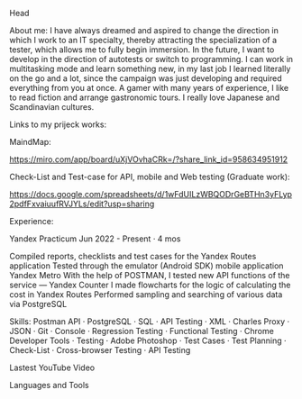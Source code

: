 Head

About me: I have always dreamed and aspired to change the direction in which I work to an IT specialty, thereby attracting the specialization of a tester, which allows me to fully begin immersion.
In the future, I want to develop in the direction of autotests or switch to programming.
I can work in multitasking mode and learn something new, in my last job I learned literally on the go and a lot, since the campaign was just developing and required everything from you at once.
A gamer with many years of experience, I like to read fiction and arrange gastronomic tours.
I really love Japanese and Scandinavian cultures.





Links to my prijeck works:

MaindMap:

 https://miro.com/app/board/uXjVOvhaCRk=/?share_link_id=958634951912



Check-List and Test-case for API, mobile and Web testing (Graduate work):
 
 https://docs.google.com/spreadsheets/d/1wFdUILzWBQODrGeBTHn3yFLyp2pdfFxvaiuufRVJYLs/edit?usp=sharing



Experience: 

Yandex Practicum
Jun 2022 - Present · 4 mos

Compiled reports, checklists and test cases for the Yandex Routes application
Tested through the emulator (Android SDK) mobile application Yandex Metro
With the help of POSTMAN, I tested new API functions of the service — Yandex Counter
I made flowcharts for the logic of calculating the cost in Yandex Routes
Performed sampling and searching of various data via PostgreSQL

Skills: Postman API · PostgreSQL · SQL · API Testing · XML · Charles Proxy · JSON · Git · Console · Regression Testing 
· Functional Testing · Chrome Developer Tools · Testing · Adobe Photoshop · Test Cases · Test Planning · Check-List · Cross-browser Testing · API Testing


Lastest YouTube Video



Languages and Tools
















